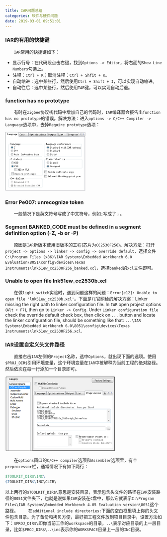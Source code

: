 ```yaml
---
title: IAR问题总结
categories: 软件与硬件问题
date: 2019-03-01 09:51:01
---
```

### IAR的有用的快捷键

&emsp;&emsp;`IAR`常用的快捷键如下：<!--more-->

- 显示行号：在代码段点击右键，找到`Options -> Editor`，将右面的`Show Line Numbers`勾选上。
- 注释：`Ctrl + K`；取消注释：`Ctrl + Shfit + K`。
- 自动缩进：选中某些行，然后使用`Ctrl + Shift + I`，可以实现自动缩进。
- 自动往后：选中某些行，然后使用`TAB`键，可以实现自动后退。

### function has no prototype

&emsp;&emsp;有时在`zigbee`协议栈代码中增加自己的代码时，`IAR`编译器会报告出`function has no prototype`的错误。解决方法：进入`options -> C/C++ Compiler -> Language`选项中，去掉`Require prototype`选项：

<img src="./IAR问题总结/1.png" height="190" width="259">

### Error Pe007: unrecognize token

&emsp;&emsp;一般情况下是英文符号写成了中文符号，例如`;`写成了`；`。

### Segment BANKED\_CODE must be defined in a segment definition option (\-Z, \-b or \-P)

&emsp;&emsp;原因是`IAR`新版本使用旧版本的工程(芯片为`CC2530F256`)。解决方法：打开`project -> options -> linker -> config -> override default`，选择文件`C:\Program Files (x86)\IAR Systems\Embedded Workbench 6.0 Evaluation\8051\config\devices\Texas Instruments\lnk51ew_cc2530F256_banked.xcl`，选择`banked`的`xcl`文件即可。

### Unable to open file lnk51ew_cc2530b.xcl

&emsp;&emsp;在做`light_switch`实验时，遇到问题这样的问题：`Error[e12]: Unable to open file 'lnk51ew_cc2530b.xcl'`。下面是`TI`官网给的解决方案：Linker missing the right path to linker configuration file. In `IAR` open project options (`Alt + F7`), then go to `Linker -> Config`. Under `Linker configuration file` check the override default check box, then click on `...` button and locate the linker configuration file, should be something like that: `...\IAR Systems\Embedded Workbench 6.0\8051\config\devices\Texas Instruments\lnk51ew_cc2530F256.xcl`.

### IAR设置自定义头文件路径

&emsp;&emsp;直接右击`IAR`左侧的`Project`名称，选中`Options`，就出现下面的选项。使用`$PROJ_DIR$`引用环境变量，这个环境变量在`IAR`中被解释为当前工程的绝对路径。然后依次在每一行添加一个目录即可。

<img src="./IAR问题总结/2.png" height="242" width="356">

&emsp;&emsp;在`options`窗口的`C/C++ compiler`选项和`Assembler`选项里，有个`preprocessor`栏，通常情况下有如下两行：

``` makefile
$TOOLKIT_DIR$\INC\
$TOOLKIT_DIR$\INC\CLIB\
```

以上两行的`$TOOLKIT_DIR$\`意思是安装目录，表示包含头文件的路径在`IAR`安装路径的`8051`文件夹下，也就是说如果`IAR`安装在`C`盘中，那么它就表示`C:\Program Files\IAR Systems\Embedded Workbench 4.05 Evaluation version\8051`这个路径。
&emsp;&emsp;在`additional include directories:`下面的空白框里填上你的头文件包含目录。为了备份和拷贝方便，最好把工程文件放到项目目录中，设置方法如下：`$PROJ_DIR$\`即你当前工作的`workspace`的目录，`..\`表示对应目录的上一层目录，比如`$PROJ_DIR$\..\inc`表示你的`WORKSPACE`目录上一层的`INC`目录。